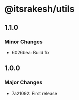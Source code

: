 # @itsrakesh/utils

## 1.1.0

### Minor Changes

- 6026bea: Build fix

## 1.0.0

### Major Changes

- 7a21092: First release
